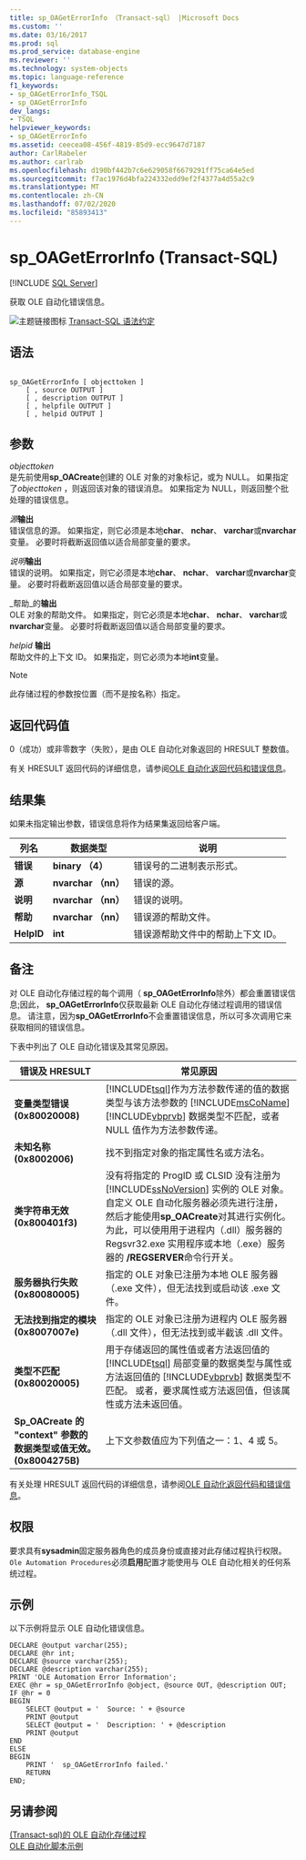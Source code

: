 ```yaml
---
title: sp_OAGetErrorInfo （Transact-sql） |Microsoft Docs
ms.custom: ''
ms.date: 03/16/2017
ms.prod: sql
ms.prod_service: database-engine
ms.reviewer: ''
ms.technology: system-objects
ms.topic: language-reference
f1_keywords:
- sp_OAGetErrorInfo_TSQL
- sp_OAGetErrorInfo
dev_langs:
- TSQL
helpviewer_keywords:
- sp_OAGetErrorInfo
ms.assetid: ceecea08-456f-4819-85d9-ecc9647d7187
author: CarlRabeler
ms.author: carlrab
ms.openlocfilehash: d190bf442b7c6e629058f6679291ff75ca64e5ed
ms.sourcegitcommit: f7ac1976d4bfa224332edd9ef2f4377a4d55a2c9
ms.translationtype: MT
ms.contentlocale: zh-CN
ms.lasthandoff: 07/02/2020
ms.locfileid: "85893413"
---
```

# <a name="sp_oageterrorinfo-transact-sql"></a>sp_OAGetErrorInfo (Transact-SQL)
[!INCLUDE [SQL Server](../../includes/applies-to-version/sqlserver.md)]

  获取 OLE 自动化错误信息。  
  
 ![主题链接图标](../../database-engine/configure-windows/media/topic-link.gif "“主题链接”图标") [Transact-SQL 语法约定](../../t-sql/language-elements/transact-sql-syntax-conventions-transact-sql.md)  
  
## <a name="syntax"></a>语法  
  
```  
  
sp_OAGetErrorInfo [ objecttoken ]  
    [ , source OUTPUT ]   
    [ , description OUTPUT ]   
    [ , helpfile OUTPUT ]   
    [ , helpid OUTPUT ]   
```  
  
## <a name="arguments"></a>参数  
 *objecttoken*  
 是先前使用**sp_OACreate**创建的 OLE 对象的对象标记，或为 NULL。 如果指定了*objecttoken* ，则返回该对象的错误消息。 如果指定为 NULL，则返回整个批处理的错误信息。  
  
 _源_**输出**  
 错误信息的源。 如果指定，则它必须是本地**char**、 **nchar**、 **varchar**或**nvarchar**变量。 必要时将截断返回值以适合局部变量的要求。  
  
 _说明_**输出**  
 错误的说明。 如果指定，则它必须是本地**char**、 **nchar**、 **varchar**或**nvarchar**变量。 必要时将截断返回值以适合局部变量的要求。  
  
 _帮助_的**输出**  
 OLE 对象的帮助文件。 如果指定，则它必须是本地**char**、 **nchar**、 **varchar**或**nvarchar**变量。 必要时将截断返回值以适合局部变量的要求。  
  
 _helpid_ **输出**  
 帮助文件的上下文 ID。 如果指定，则它必须为本地**int**变量。  
  
> [!NOTE]  
>  此存储过程的参数按位置（而不是按名称）指定。  
  
## <a name="return-code-values"></a>返回代码值  
 0（成功）或非零数字（失败），是由 OLE 自动化对象返回的 HRESULT 整数值。  
  
 有关 HRESULT 返回代码的详细信息，请参阅[OLE 自动化返回代码和错误信息](../../relational-databases/stored-procedures/ole-automation-return-codes-and-error-information.md)。  
  
## <a name="result-sets"></a>结果集  
 如果未指定输出参数，错误信息将作为结果集返回给客户端。  
  
|列名|数据类型|说明|  
|------------------|---------------|-----------------|  
|**错误**|**binary （4）**|错误号的二进制表示形式。|  
|**源**|**nvarchar （nn）**|错误的源。|  
|**说明**|**nvarchar （nn）**|错误的说明。|  
|**帮助**|**nvarchar （nn）**|错误源的帮助文件。|  
|**HelpID**|**int**|错误源帮助文件中的帮助上下文 ID。|  
  
## <a name="remarks"></a>备注  
 对 OLE 自动化存储过程的每个调用（ **sp_OAGetErrorInfo**除外）都会重置错误信息;因此， **sp_OAGetErrorInfo**仅获取最新 OLE 自动化存储过程调用的错误信息。 请注意，因为**sp_OAGetErrorInfo**不会重置错误信息，所以可多次调用它来获取相同的错误信息。  
  
 下表中列出了 OLE 自动化错误及其常见原因。  
  
|错误及 HRESULT|常见原因|  
|-----------------------|------------------|  
|**变量类型错误 (0x80020008)**|[!INCLUDE[tsql](../../includes/tsql-md.md)]作为方法参数传递的值的数据类型与该方法参数的 [!INCLUDE[msCoName](../../includes/msconame-md.md)] [!INCLUDE[vbprvb](../../includes/vbprvb-md.md)] 数据类型不匹配，或者 NULL 值作为方法参数传递。|  
|**未知名称 (0x8002006)**|找不到指定对象的指定属性名或方法名。|  
|**类字符串无效 (0x800401f3)**|没有将指定的 ProgID 或 CLSID 没有注册为 [!INCLUDE[ssNoVersion](../../includes/ssnoversion-md.md)] 实例的 OLE 对象。 自定义 OLE 自动化服务器必须先进行注册，然后才能使用**sp_OACreate**对其进行实例化。 为此，可以使用用于进程内（.dll）服务器的 Regsvr32.exe 实用程序或本地（.exe）服务器的 **/REGSERVER**命令行开关。|  
|**服务器执行失败 (0x80080005)**|指定的 OLE 对象已注册为本地 OLE 服务器（.exe 文件），但无法找到或启动该 .exe 文件。|  
|**无法找到指定的模块 (0x8007007e)**|指定的 OLE 对象已注册为进程内 OLE 服务器（.dll 文件），但无法找到或半截该 .dll 文件。|  
|**类型不匹配 (0x80020005)**|用于存储返回的属性值或者方法返回值的 [!INCLUDE[tsql](../../includes/tsql-md.md)] 局部变量的数据类型与属性或方法返回值的 [!INCLUDE[vbprvb](../../includes/vbprvb-md.md)] 数据类型不匹配。 或者，要求属性或方法返回值，但该属性或方法未返回值。|  
|**Sp_OACreate 的 "context" 参数的数据类型或值无效。(0x8004275B)**|上下文参数值应为下列值之一：1、4 或 5。|  
  
 有关处理 HRESULT 返回代码的详细信息，请参阅[OLE 自动化返回代码和错误信息](../../relational-databases/stored-procedures/ole-automation-return-codes-and-error-information.md)。  
  
## <a name="permissions"></a>权限  
 要求具有**sysadmin**固定服务器角色的成员身份或直接对此存储过程执行权限。 `Ole Automation Procedures`必须**启用**配置才能使用与 OLE 自动化相关的任何系统过程。  
  
## <a name="examples"></a>示例  
 以下示例将显示 OLE 自动化错误信息。  
  
```  
DECLARE @output varchar(255);  
DECLARE @hr int;  
DECLARE @source varchar(255);  
DECLARE @description varchar(255);  
PRINT 'OLE Automation Error Information';  
EXEC @hr = sp_OAGetErrorInfo @object, @source OUT, @description OUT;  
IF @hr = 0  
BEGIN  
    SELECT @output = '  Source: ' + @source  
    PRINT @output  
    SELECT @output = '  Description: ' + @description  
    PRINT @output  
END  
ELSE  
BEGIN  
    PRINT '  sp_OAGetErrorInfo failed.'  
    RETURN  
END;  
```  
  
## <a name="see-also"></a>另请参阅  
 [&#40;Transact-sql&#41;的 OLE 自动化存储过程](../../relational-databases/system-stored-procedures/ole-automation-stored-procedures-transact-sql.md)   
 [OLE 自动化脚本示例](../../relational-databases/stored-procedures/ole-automation-sample-script.md)  
  
  
